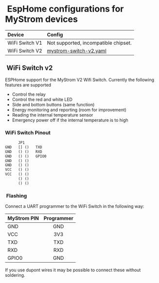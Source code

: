 #  EspHome configurations for MyStrom devices

| Device         | Config                                             |
| :------------- | :------------------------------------------------- |
| WiFi Switch V1 | Not supported, incompatible chipset.               |
| WiFi Switch V2 | [mystrom-switch-v2.yaml](./mystrom-switch-v2.yaml) |

##  WiFi Switch v2

ESPHome support for the MyStrom V2 Wifi Switch. Currently the following features are supported

- Control the relay
- Control the red and white LED
- Side and bottom buttons (same function)
- Energy monitoring and reporting (room for improvement)
- Reading the internal temperature sensor
- Emergency power off if the internal temperature is to high

### WiFi Switch Pinout

```txt
      JP1
GND   [] ()   TXD
GND   () ()   RXD
GND   () ()   GPIO0
GND   () ()
GND   () ()
VCC   () ()
VCC   () ()
      () ()
      () ()
```

###  Flashing

Connect a UART programmer to the WiFi Switch in the following way:

| MyStrom PIN | Programmer |
| ----------- | :--------: |
| GND         |    GND     |
| VCC         |    3V3     |
| TXD         |    TXD     |
| RXD         |    RXD     |
| GPIO0       |    GND     |

If you use dupont wires it may be possible to connect these without soldering.
